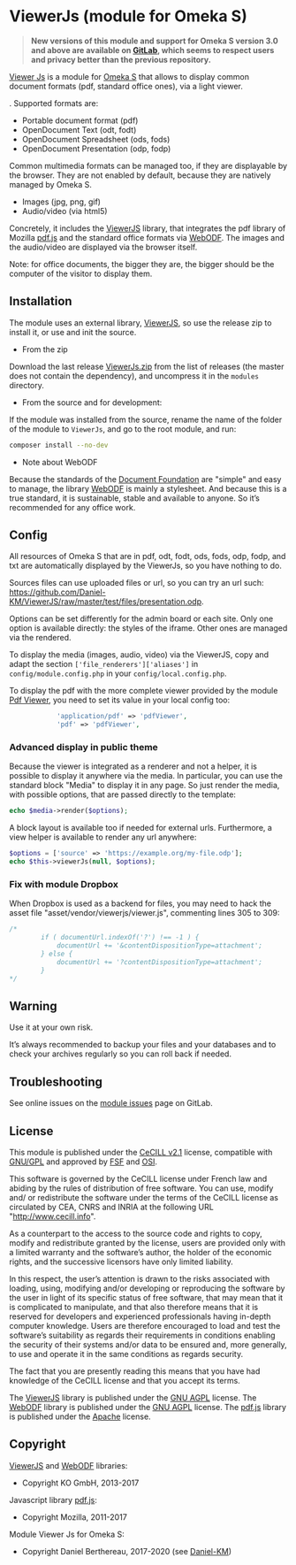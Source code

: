 ViewerJs (module for Omeka S)
=============================

> __New versions of this module and support for Omeka S version 3.0 and above
> are available on [GitLab], which seems to respect users and privacy better
> than the previous repository.__

[Viewer Js] is a module for [Omeka S] that allows to display common document
formats (pdf, standard office ones), via a light viewer.

. Supported formats are:

- Portable document format (pdf)
- OpenDocument Text (odt, fodt)
- OpenDocument Spreadsheet (ods, fods)
- OpenDocument Presentation (odp, fodp)

Common multimedia formats can be managed too, if they are displayable by the
browser. They are not enabled by default, because they are natively managed by
Omeka S.

- Images (jpg, png, gif)
- Audio/video (via html5)

Concretely, it includes the [ViewerJS] library, that integrates the pdf library
of Mozilla [pdf.js] and the standard office formats via [WebODF]. The images and
the audio/video are displayed via the browser itself.

Note: for office documents, the bigger they are, the bigger should be the
computer of the visitor to display them.


Installation
------------

The module uses an external library, [ViewerJS], so use the release zip to
install it, or use and init the source.

* From the zip

Download the last release [ViewerJs.zip] from the list of releases (the master
does not contain the dependency), and uncompress it in the `modules` directory.

* From the source and for development:

If the module was installed from the source, rename the name of the folder of
the module to `ViewerJs`, and go to the root module, and run:

```sh
composer install --no-dev
```

* Note about WebODF

Because the standards of the [Document Foundation] are "simple" and easy to
manage, the library [WebODF] is mainly a stylesheet. And because this is a true
standard, it is sustainable, stable and available to anyone. So it’s recommended
for any office work.


Config
------

All resources of Omeka S that are in pdf, odt, fodt, ods, fods, odp, fodp, and
txt are automatically displayed by the ViewerJs, so you have nothing to do.

Sources files can use uploaded files or url, so you can try an url such: https://github.com/Daniel-KM/ViewerJS/raw/master/test/files/presentation.odp.

Options can be set differently for the admin board or each site. Only one option
is available directly: the styles of the iframe. Other ones are managed via the
rendered.

To display the media (images, audio, video) via the ViewerJS, copy and adapt the
section `['file_renderers']['aliases']` in `config/module.config.php` in your
`config/local.config.php`.

To display the pdf with the more complete viewer provided by the module [Pdf Viewer],
you need to set its value in your local config too:

```php
            'application/pdf' => 'pdfViewer',
            'pdf' => 'pdfViewer',
```


### Advanced display in public theme

Because the viewer is integrated as a renderer and not a helper, it is possible
to display it anywhere via the media. In particular, you can use the standard
block "Media" to display it in any page. So just render the media, with possible
options, that are passed directly to the template:

```php
echo $media->render($options);
```

A block layout is available too if needed for external urls. Furthermore, a view
helper is available to render any url anywhere:

```php
$options = ['source' => 'https://example.org/my-file.odp'];
echo $this->viewerJs(null, $options);
```

### Fix with module Dropbox

When Dropbox is used as a backend for files, you may need to hack the asset file
"asset/vendor/viewerjs/viewer.js", commenting lines 305 to 309:

```js
/*
        if ( documentUrl.indexOf('?') !== -1 ) {
            documentUrl += '&contentDispositionType=attachment';
        } else {
            documentUrl += '?contentDispositionType=attachment';
        }
*/
```


Warning
-------

Use it at your own risk.

It’s always recommended to backup your files and your databases and to check
your archives regularly so you can roll back if needed.


Troubleshooting
---------------

See online issues on the [module issues] page on GitLab.


License
-------

This module is published under the [CeCILL v2.1] license, compatible with
[GNU/GPL] and approved by [FSF] and [OSI].

This software is governed by the CeCILL license under French law and abiding by
the rules of distribution of free software. You can use, modify and/ or
redistribute the software under the terms of the CeCILL license as circulated by
CEA, CNRS and INRIA at the following URL "http://www.cecill.info".

As a counterpart to the access to the source code and rights to copy, modify and
redistribute granted by the license, users are provided only with a limited
warranty and the software’s author, the holder of the economic rights, and the
successive licensors have only limited liability.

In this respect, the user’s attention is drawn to the risks associated with
loading, using, modifying and/or developing or reproducing the software by the
user in light of its specific status of free software, that may mean that it is
complicated to manipulate, and that also therefore means that it is reserved for
developers and experienced professionals having in-depth computer knowledge.
Users are therefore encouraged to load and test the software’s suitability as
regards their requirements in conditions enabling the security of their systems
and/or data to be ensured and, more generally, to use and operate it in the same
conditions as regards security.

The fact that you are presently reading this means that you have had knowledge
of the CeCILL license and that you accept its terms.

The [ViewerJS] library is published under the [GNU AGPL] license.
The [WebODF] library is published under the [GNU AGPL] license.
The [pdf.js] library is published under the [Apache] license.


Copyright
---------

[ViewerJS] and [WebODF] libraries:

* Copyright KO GmbH, 2013-2017

Javascript library [pdf.js]:

* Copyright Mozilla, 2011-2017

Module Viewer Js for Omeka S:

* Copyright Daniel Berthereau, 2017-2020 (see [Daniel-KM])


[Viewer Js]: https://gitlab.com/Daniel-KM/Omeka-S-module-ViewerJs
[Omeka S]: https://omeka.org/s
[ViewerJS]: https://viewerjs.org
[ViewerJs.zip]: https://gitlab.com/Daniel-KM/Omeka-S-module-ViewerJs/-/releases
[pdf.js]: https://mozilla.github.io/pdf.js
[WebODF]: https://github.com/kogmbh/WebODF
[Document Foundation]: https://www.documentfoundation.org
[Pdf Viewer]: https://gitlab.com/Daniel-KM/Omeka-S-module-PdfViewer
[module issues]: https://gitlab.com/Daniel-KM/Omeka-S-module-ViewerJs/-/issues
[CeCILL v2.1]: https://www.cecill.info/licences/Licence_CeCILL_V2.1-en.html
[GNU/GPL]: https://www.gnu.org/licenses/gpl-3.0.html
[FSF]: https://www.fsf.org
[OSI]: http://opensource.org
[Apache]: https://github.com/mozilla/pdf.js/blob/master/LICENSE
[GNU AGPL]: https://www.gnu.org/licenses/agpl-3.0.html
[GitLab]: https://gitlab.com/Daniel-KM
[Daniel-KM]: https://gitlab.com/Daniel-KM "Daniel Berthereau"
